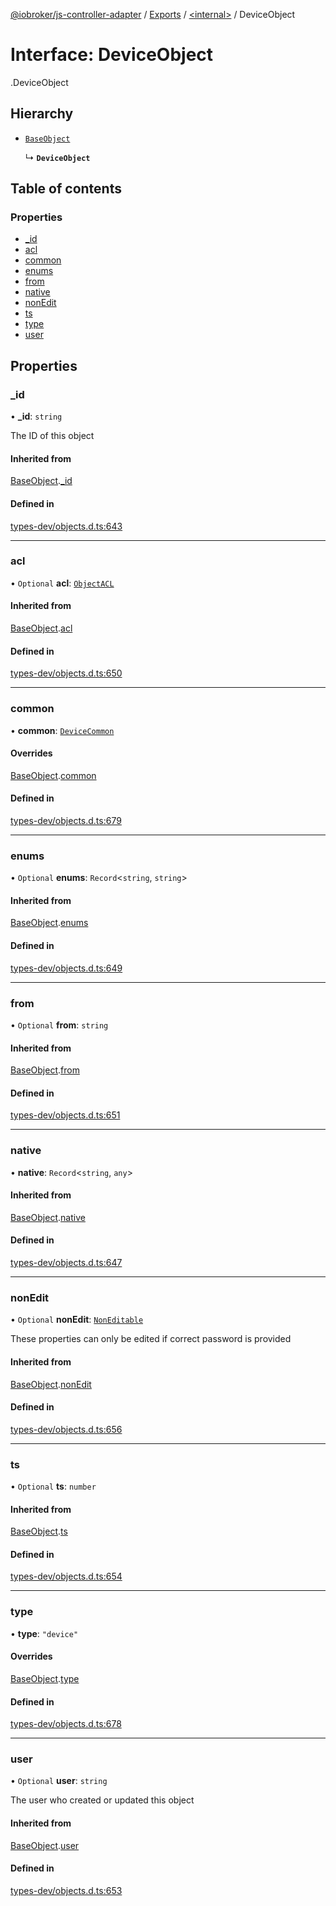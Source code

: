 [@iobroker/js-controller-adapter](../README.md) / [Exports](../modules.md) / [<internal\>](../modules/internal_.md) / DeviceObject

# Interface: DeviceObject

[<internal>](../modules/internal_.md).DeviceObject

## Hierarchy

- [`BaseObject`](internal_.BaseObject.md)

  ↳ **`DeviceObject`**

## Table of contents

### Properties

- [\_id](internal_.DeviceObject.md#_id)
- [acl](internal_.DeviceObject.md#acl)
- [common](internal_.DeviceObject.md#common)
- [enums](internal_.DeviceObject.md#enums)
- [from](internal_.DeviceObject.md#from)
- [native](internal_.DeviceObject.md#native)
- [nonEdit](internal_.DeviceObject.md#nonedit)
- [ts](internal_.DeviceObject.md#ts)
- [type](internal_.DeviceObject.md#type)
- [user](internal_.DeviceObject.md#user)

## Properties

### \_id

• **\_id**: `string`

The ID of this object

#### Inherited from

[BaseObject](internal_.BaseObject.md).[_id](internal_.BaseObject.md#_id)

#### Defined in

[types-dev/objects.d.ts:643](https://github.com/ioBroker/ioBroker.js-controller/blob/58a732de/packages/types-dev/objects.d.ts#L643)

___

### acl

• `Optional` **acl**: [`ObjectACL`](internal_.ObjectACL.md)

#### Inherited from

[BaseObject](internal_.BaseObject.md).[acl](internal_.BaseObject.md#acl)

#### Defined in

[types-dev/objects.d.ts:650](https://github.com/ioBroker/ioBroker.js-controller/blob/58a732de/packages/types-dev/objects.d.ts#L650)

___

### common

• **common**: [`DeviceCommon`](internal_.DeviceCommon.md)

#### Overrides

[BaseObject](internal_.BaseObject.md).[common](internal_.BaseObject.md#common)

#### Defined in

[types-dev/objects.d.ts:679](https://github.com/ioBroker/ioBroker.js-controller/blob/58a732de/packages/types-dev/objects.d.ts#L679)

___

### enums

• `Optional` **enums**: `Record`<`string`, `string`\>

#### Inherited from

[BaseObject](internal_.BaseObject.md).[enums](internal_.BaseObject.md#enums)

#### Defined in

[types-dev/objects.d.ts:649](https://github.com/ioBroker/ioBroker.js-controller/blob/58a732de/packages/types-dev/objects.d.ts#L649)

___

### from

• `Optional` **from**: `string`

#### Inherited from

[BaseObject](internal_.BaseObject.md).[from](internal_.BaseObject.md#from)

#### Defined in

[types-dev/objects.d.ts:651](https://github.com/ioBroker/ioBroker.js-controller/blob/58a732de/packages/types-dev/objects.d.ts#L651)

___

### native

• **native**: `Record`<`string`, `any`\>

#### Inherited from

[BaseObject](internal_.BaseObject.md).[native](internal_.BaseObject.md#native)

#### Defined in

[types-dev/objects.d.ts:647](https://github.com/ioBroker/ioBroker.js-controller/blob/58a732de/packages/types-dev/objects.d.ts#L647)

___

### nonEdit

• `Optional` **nonEdit**: [`NonEditable`](internal_.NonEditable.md)

These properties can only be edited if correct password is provided

#### Inherited from

[BaseObject](internal_.BaseObject.md).[nonEdit](internal_.BaseObject.md#nonedit)

#### Defined in

[types-dev/objects.d.ts:656](https://github.com/ioBroker/ioBroker.js-controller/blob/58a732de/packages/types-dev/objects.d.ts#L656)

___

### ts

• `Optional` **ts**: `number`

#### Inherited from

[BaseObject](internal_.BaseObject.md).[ts](internal_.BaseObject.md#ts)

#### Defined in

[types-dev/objects.d.ts:654](https://github.com/ioBroker/ioBroker.js-controller/blob/58a732de/packages/types-dev/objects.d.ts#L654)

___

### type

• **type**: ``"device"``

#### Overrides

[BaseObject](internal_.BaseObject.md).[type](internal_.BaseObject.md#type)

#### Defined in

[types-dev/objects.d.ts:678](https://github.com/ioBroker/ioBroker.js-controller/blob/58a732de/packages/types-dev/objects.d.ts#L678)

___

### user

• `Optional` **user**: `string`

The user who created or updated this object

#### Inherited from

[BaseObject](internal_.BaseObject.md).[user](internal_.BaseObject.md#user)

#### Defined in

[types-dev/objects.d.ts:653](https://github.com/ioBroker/ioBroker.js-controller/blob/58a732de/packages/types-dev/objects.d.ts#L653)

